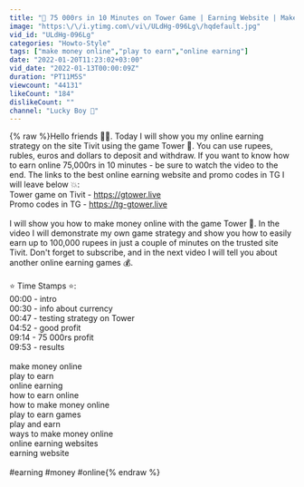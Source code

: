 ```yaml
---
title: "💎 75 000rs in 10 Minutes on Tower Game | Earning Website | Make Money Online"
image: "https:\/\/i.ytimg.com\/vi\/ULdHg-096Lg\/hqdefault.jpg"
vid_id: "ULdHg-096Lg"
categories: "Howto-Style"
tags: ["make money online","play to earn","online earning"]
date: "2022-01-20T11:23:02+03:00"
vid_date: "2022-01-13T00:00:09Z"
duration: "PT11M5S"
viewcount: "44131"
likeCount: "184"
dislikeCount: ""
channel: "Lucky Boy 💎"
---
```

{% raw %}Hello friends ✌🏻. Today I will show you my online earning strategy on the site Tivit using the game Tower 🎲. You can use rupees, rubles, euros and dollars to deposit and withdraw. If you want to know how to earn online 75,000rs in 10 minutes - be sure to watch the video to the end. The links to the best online earning website and promo codes in TG I will leave below 💥:<br />Tower game on Tivit - <a rel="nofollow" target="blank" href="https://gtower.live">https://gtower.live</a><br />Promo codes in TG - <a rel="nofollow" target="blank" href="https://tg-gtower.live">https://tg-gtower.live</a><br /><br />I will show you how to make money online with the game Tower 🤑. In the video I will demonstrate my own game strategy and show you how to easily earn up to 100,000 rupees in just a couple of minutes on the trusted site Tivit. Don't forget to subscribe, and in the next video I will tell you about another online earning games 💰.<br /><br />⭐️ Time Stamps ⭐️:<br />00:00 - intro<br />00:30 - info about currency<br />00:47 - testing strategy on Tower<br />04:52 - good profit <br />09:14 - 75 000rs profit<br />09:53 - results<br /><br />make money online<br />play to earn<br />online earning<br />how to earn online<br />how to make money online<br />play to earn games<br />play and earn<br />ways to make money online<br />online earning websites<br />earning website<br /><br />#earning #money #online{% endraw %}
